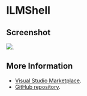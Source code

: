 # ILMShell



## Screenshot
![](https://raw.githubusercontent.com/gerane/VSCodeThemes/master/gerane.Theme-ILMShell/screenshot.png).


## More Information
* [Visual Studio Marketplace](https://marketplace.visualstudio.com/items/gerane.Theme-ILMShell).
* [GitHub repository](https://github.com/gerane/VSCodeThemes).
